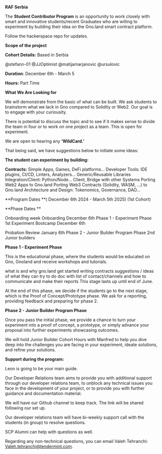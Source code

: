**RAF Serbia** 

The **Student Contributor Program** is an opportunity to work closely with smart and innovative students/recent Graduates who are willing to experiment by building their idea on the Gno.land smart contract platform.

Follow the hackerspace repo for updates.

**Scope of the project**

**Cohort Details:** Based in Serbia

@stefann-01 
@JJOptimist 
@matijamarjanovic 
@ursulovic

**Duration**: December 6th - March 5

**Hours:** Part Time

**What We Are Looking for**

We will demonstrate from the basic of what can be built. We ask students to brainstorm what we lack in Gno compared to Solidity or Web2. Our goal is to engage with your curiousity.

There is potential to discuss the topic and to see if it makes sense to divide the team in four or to work on one project as a team. This is open for experiment.

We are open to hearing any **‘WildCard.’**

That being said, we have suggestions below to initiate some ideas:

**The student can experiment by building:**

**Contracts:** Simple Apps, Games, DeFi platforms… Developer Tools: IDE plugins, CI/CD, Linters, Analyzers… Generic/Reusable Libraries Integration/Client: Python/Node… Client, Bridge with other Systems Porting Web2 Apps to Gno.land Porting Web3 Contracts (Solidity, WASM, …) to Gno.land Architecture and Design: Tokenomics, Governance, DAO…

**Program Dates **( December 6th 2024 - March 5th 2025) (1st Cohort) 

**Phase Dates **

Onboarding week Onboarding December 6th 
Phase 1 - Experiment Phase 1st Experiment Bootcamp December 6th 

Probation Review January 6th 
Phase 2 - Junior Builder Program 
Phase 2nd Junior builders 



**Phase 1 - Experiment Phase**

This is the educational phase, where the students would be educated on Gno, Gnoland and receive workshops and tutorials.

what is and why gno.land get started writing contracts suggestions / ideas of what they can try to do doc with list of contact/channels and how to communicate and make their reports This stage lasts up until end of June.

At the end of this phase, we decide if the students go to the next stage, which is the Proof of Concept/Prototype phase. We ask for a reporting, providing feedback and preparing for phase 2.

**Phase 2 - Junior Builder Program Phase**

Once you pass the initial phase, we provide a chance to turn your experiment into a proof of concept, a prototype, or simply advance your proposal into further experiments showcasing outcomes.

We will hold Junior Builder Cohort Hours with Manfred to help you dive deep into the challenges you are facing in your experiment, ideate solutions, and refine your solutions.

**Support during the program:**

Leon is going to be your main guide.

Our Developer Relations team aims to provide you with additional support through our developer relations team, to unblock any technical issues you face in the development of your project, or to provide you with further guidance and documentation material.

We will have our Github channel to keep track. The link will be shared following our set up.

Our developer relations team will have bi-weekly support call with the students (in group) to resolve questions.

SCP Alumni can help with questions as well.

Regarding any non-technical questions, you can email Valeh Tehranchi: Valeh.tehranchi@tendermint.com.
